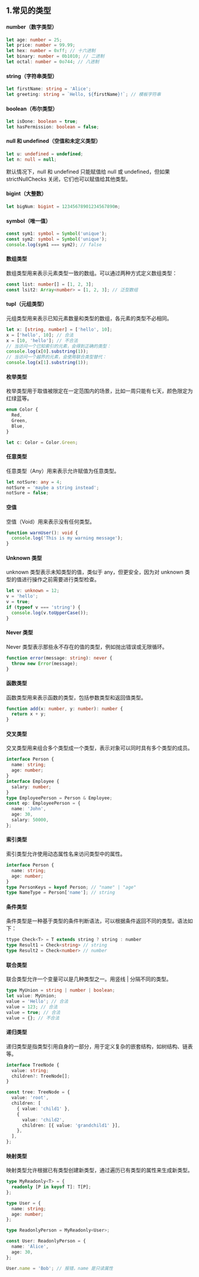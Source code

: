 ## 1.常见的类型

#### **number（数字类型）**

```ts
let age: number = 25;
let price: number = 99.99;
let hex: number = 0xff; // 十六进制
let binary: number = 0b1010; // 二进制
let octal: number = 0o744; // 八进制
```

#### string（字符串类型）

```ts
let firstName: string = 'Alice';
let greeting: string = `Hello, ${firstName}!`; // 模板字符串
```

#### boolean（布尔类型）

```ts
let isDone: boolean = true;
let hasPermission: boolean = false;
```

#### null 和 undefined（空值和未定义类型）

```ts
let u: undefined = undefined;
let n: null = null;
```

默认情况下，null 和 undefined 只能赋值给 null 或 undefined，但如果 strictNullChecks 关闭，它们也可以赋值给其他类型。

#### bigint（大整数）

```ts
let bigNum: bigint = 12345678901234567890n;
```

#### symbol（唯一值）

```ts
const sym1: symbol = Symbol('unique');
const sym2: symbol = Symbol('unique');
console.log(sym1 === sym2); // false
```

#### 数组类型

数组类型用来表示元素类型一致的数组。可以通过两种方式定义数组类型：

```ts
const list: number[] = [1, 2, 3];
const lsit2: Array<number> = [1, 2, 3]; // 泛型数组
```

#### tupl（元组类型）

元组类型用来表示已知元素数量和类型的数组，各元素的类型不必相同。

```ts
let x: [string, number] = ['hello', 10];
x = ['hello', 10]; // 合法
x = [10, 'hello']; // 不合法
// 当访问一个已知索引的元素，会得到正确的类型：
console.log(x[0].substring(1));
// 当访问一个越界的元素，会使用联合类型替代：
console.log(x[1].substring(1));
```

#### 枚举类型

枚举类型用于取值被限定在一定范围内的场景，比如一周只能有七天，颜色限定为红绿蓝等。

```ts
enum Color {
  Red,
  Green,
  Blue,
}

let c: Color = Color.Green;
```

#### 任意类型

任意类型（Any）用来表示允许赋值为任意类型。

```ts
let notSure: any = 4;
notSure = 'maybe a string instead';
notSure = false;
```

#### 空值

空值（Void）用来表示没有任何类型。

```ts
function warnUser(): void {
  console.log('This is my warning message');
}
```

#### Unknown 类型

unknown 类型表示未知类型的值，类似于 any，但更安全，因为对 unknown 类型的值进行操作之前需要进行类型检查。

```ts
let v: unknown = 12;
v = 'hello';
v = true;
if (typeof v === 'string') {
  console.log(v.toUpperCase());
}
```

#### Never 类型

Never 类型表示那些永不存在的值的类型，例如抛出错误或无限循环。

```ts
function error(message: string): never {
  throw new Error(message);
}
```

#### 函数类型

函数类型用来表示函数的类型，包括参数类型和返回值类型。

```ts
function add(x: number, y: number): number {
  return x + y;
}
```

#### 交叉类型

交叉类型用来组合多个类型成一个类型，表示对象可以同时具有多个类型的成员。

```ts
interface Person {
  name: string;
  age: number;
}
interface Employee {
  salary: number;
}
type EmployeePerson = Person & Employee;
const ep: EmployeePerson = {
  name: 'John',
  age: 30,
  salary: 50000,
};
```

#### 索引类型

索引类型允许使用动态属性名来访问类型中的属性。

```ts
interface Person {
  name: string;
  age: number;
}
type PersonKeys = keyof Person; // "name" | "age"
type NameType = Person['name']; // string
```

#### 条件类型

条件类型是一种基于类型的条件判断语法，可以根据条件返回不同的类型。语法如下：

```ts
ttype Check<T> = T extends string ? string : number
type Result1 = Check<string> // string
type Result2 = Check<number> // number
```

#### 联合类型

联合类型允许一个变量可以是几种类型之一。用竖线 | 分隔不同的类型。

```ts
type MyUnion = string | number | boolean;
let value: MyUnion;
value = 'Hello'; // 合法
value = 123; // 合法
value = true; // 合法
value = {}; // 不合法
```

#### 递归类型

递归类型是指类型引用自身的一部分，用于定义复杂的嵌套结构，如树结构、链表等。

```ts
interface TreeNode {
  value: string;
  children?: TreeNode[];
}

const tree: TreeNode = {
  value: 'root',
  children: [
    { value: 'child1' },
    {
      value: 'child2',
      children: [{ value: 'grandchild1' }],
    },
  ],
};
```

#### 映射类型

映射类型允许根据已有类型创建新类型，通过遍历已有类型的属性来生成新类型。

```ts
type MyReadonly<T> = {
  readonly [P in keyof T]: T[P];
};

type User = {
  name: string;
  age: number;
};

type ReadonlyPerson = MyReadonly<User>;

const User: ReadonlyPerson = {
  name: 'Alice',
  age: 30,
};

User.name = 'Bob'; // 报错，name 是只读属性
```

##
